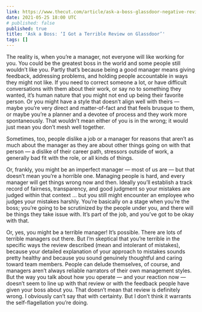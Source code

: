```yaml
---
link: https://www.thecut.com/article/ask-a-boss-glassdoor-negative-review.html
date: 2021-05-25 18:00 UTC
# published: false
published: true
title: 'Ask a Boss: ‘I Got a Terrible Review on Glassdoor’'
tags: []
---
```


The reality is, when you’re a manager, not everyone will like working for you. You could be the greatest boss in the world and some people still wouldn’t like you. Partly that’s because being a good manager means giving feedback, addressing problems, and holding people accountable in ways they might not like. If you need to correct someone a lot, or have difficult conversations with them about their work, or say no to something they wanted, it’s human nature that you might not end up being their favorite person. Or you might have a style that doesn’t align well with theirs — maybe you’re very direct and matter-of-fact and that feels brusque to them, or maybe you’re a planner and a devotee of process and they work more spontaneously. That wouldn’t mean either of you is in the wrong; it would just mean you don’t mesh well together.

Sometimes, too, people dislike a job or a manager for reasons that aren’t as much about the manager as they are about other things going on with that person — a dislike of their career path, stressors outside of work, a generally bad fit with the role, or all kinds of things.

Or, frankly, you might be an imperfect manager — most of us are — but that doesn’t mean you’re a horrible one. Managing people is hard, and every manager will get things wrong now and then. Ideally you’ll establish a track record of fairness, transparency, and good judgment so your mistakes are judged within that context … but you still might encounter an employee who judges your mistakes harshly. You’re basically on a stage when you’re the boss; you’re going to be scrutinized by the people under you, and there will be things they take issue with. It’s part of the job, and you’ve got to be okay with that.

Or, yes, you might be a terrible manager! It’s possible. There are lots of terrible managers out there. But I’m skeptical that you’re terrible in the specific ways the review described (mean and intolerant of mistakes), because your detailed explanation of your approach to mistakes sounds pretty healthy and because you sound genuinely thoughtful and caring toward team members. People can delude themselves, of course, and managers aren’t always reliable narrators of their own management styles. But the way you talk about how you operate — and your reaction now — doesn’t seem to line up with that review or with the feedback people have given your boss about you. That doesn’t mean that review is definitely wrong. I obviously can’t say that with certainty. But I don’t think it warrants the self-flagellation you’re doing.
